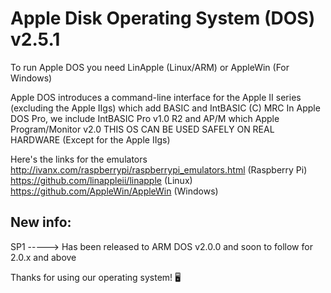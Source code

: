 # Apple Disk Operating System (DOS) v2.5.1

To run Apple DOS you need LinApple (Linux/ARM) or AppleWin (For Windows)


Apple DOS introduces a command-line interface for the Apple II series (excluding the Apple IIgs) which add BASIC and IntBASIC (C) MRC
In Apple DOS Pro, we include IntBASIC Pro v1.0 R2 and AP/M which Apple Program/Monitor v2.0
THIS OS CAN BE USED SAFELY ON REAL HARDWARE (Except for the Apple IIgs)

Here's the links for the emulators
http://ivanx.com/raspberrypi/raspberrypi_emulators.html (Raspberry Pi)
https://github.com/linappleii/linapple (Linux)
https://github.com/AppleWin/AppleWin (Windows)

## New info:

SP1 -----> Has been released to ARM DOS v2.0.0 and soon to follow for 2.0.x and above

Thanks for using our operating system! 🖥️
